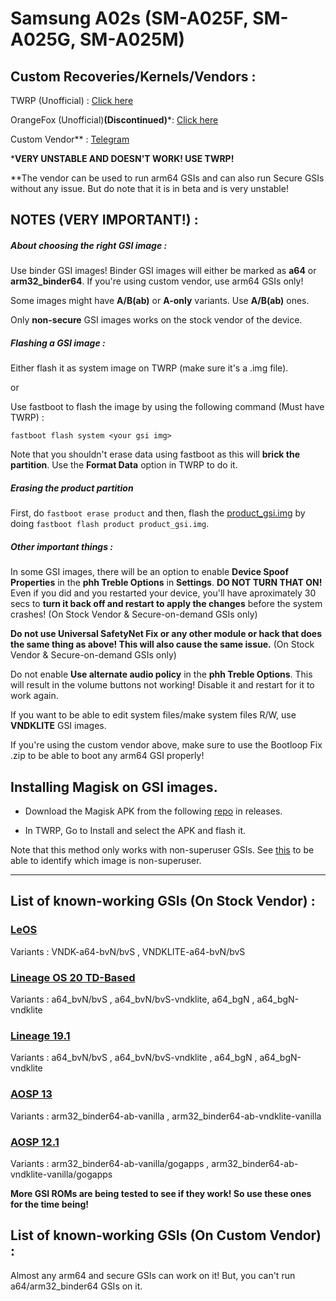 # Samsung A02s (SM-A025F, SM-A025G, SM-A025M)

## Custom Recoveries/Kernels/Vendors :

TWRP (Unofficial) : [Click here](https://forum.xda-developers.com/t/recovery-unofficial-twrp-for-galaxy-a02s-snapdragon.4294377/)

OrangeFox (Unofficial)**(Discontinued)***: [Click here](https://forum.xda-developers.com/t/recovery-unofficial-twrp-for-galaxy-a02s-snapdragon.4294377/)

Custom Vendor** : [Telegram](https://t.me/samsung_galaxy_m01_a01_m11_a11)

***VERY UNSTABLE AND DOESN'T WORK! USE TWRP!**

**The vendor can be used to run arm64 GSIs and can also run Secure GSIs without any issue.
But do note that it is in beta and is very unstable!

## NOTES (VERY IMPORTANT!) :

##### About choosing the right GSI image :

Use binder GSI images! Binder GSI images will either be marked as **a64** or **arm32_binder64**. If you're using custom vendor, use arm64 GSIs only!

Some images might have **A/B(ab)** or **A-only** variants. Use **A/B(ab)** ones.

Only **non-secure** GSI images works on the stock vendor of the device.

##### Flashing a GSI image :
Either flash it as system image on TWRP (make sure it's a .img file).

or

Use fastboot to flash the image by using the following command (Must have TWRP) :

`fastboot flash system <your gsi img>`

Note that you shouldn't erase data using fastboot as this will **brick the partition**. Use the **Format Data** option in TWRP to do it.

##### Erasing the product partition

First, do `fastboot erase product` and then, flash the [product_gsi.img](https://forum.xda-developers.com/attachments/product_gsi-img.5371179/) by doing `fastboot flash product product_gsi.img`.

##### Other important things :

In some GSI images, there will be an option to enable **Device Spoof Properties** in the **phh Treble Options** in **Settings**. **DO NOT TURN THAT ON!** Even if you did and you restarted your device, you'll have aproximately 30 secs to **turn it back off and restart to apply the changes** before the system crashes! (On Stock Vendor & Secure-on-demand GSIs only)

**Do not use Universal SafetyNet Fix or any other module or hack that does the same thing as above! This will also cause the same issue.** (On Stock Vendor & Secure-on-demand GSIs only)

Do not enable **Use alternate audio policy** in the **phh Treble Options**. This will result in the volume buttons not working! Disable it and restart for it to work again.

If you want to be able to edit system files/make system files R/W, use **VNDKLITE** GSI images.

If you're using the custom vendor above, make sure to use the Bootloop Fix .zip to be able to boot any arm64 GSI properly!

## Installing Magisk on GSI images.

- Download the Magisk APK from the following [repo](https://github.com/topjohnwu/Magisk) in releases.
  
- In TWRP, Go to Install and select the APK and flash it.
  

Note that this method only works with non-superuser GSIs. See [this](https://github.com/phhusson/treble_experimentations/wiki/Frequently-Asked-Questions-%28FAQ%29#naming-conventions-that-some-gsi-buildermaintainer-uses) to be able to identify which image is non-superuser.


***


## List of known-working GSIs (On Stock Vendor) :

### [LeOS](https://github.com/phhusson/treble_experimentations/wiki/Generic-System-Image-%28GSI%29-list#:~:text=17%20Jan-,LeOS%2020%20%26%20T,-Harvey186)
Variants : VNDK-a64-bvN/bvS , VNDKLITE-a64-bvN/bvS

### [Lineage OS 20 TD-Based](https://github.com/phhusson/treble_experimentations/wiki/Generic-System-Image-%28GSI%29-list#:~:text=18%20Feb-,LineageOS%0ATD%2Dbased,-AndyYan)

Variants : a64_bvN/bvS , a64_bvN/bvS-vndklite, a64_bgN , a64_bgN-vndklite

### [Lineage 19.1](https://github.com/phhusson/treble_experimentations/wiki/Generic-System-Image-%28GSI%29-list#:~:text=12%20Jan-,LineageOS%2019.1,-AndyYan)

Variants : a64_bvN/bvS , a64_bvN/bvS-vndklite , a64_bgN , a64_bgN-vndklite

### [AOSP 13](https://github.com/phhusson/treble_experimentations/wiki/Generic-System-Image-%28GSI%29-list#:~:text=31%20Jan-,AOSP,-TrebleDroid%20Builders)

Variants : arm32_binder64-ab-vanilla , arm32_binder64-ab-vndklite-vanilla

### [AOSP 12.1](https://github.com/phhusson/treble_experimentations/wiki/Generic-System-Image-%28GSI%29-list#:~:text=09%20Nov-,AOSP%2012.1,-Phhusson)

Variants : arm32_binder64-ab-vanilla/gogapps , arm32_binder64-ab-vndklite-vanilla/gogapps

**More GSI ROMs are being tested to see if they work! So use these ones for the time being!**

## List of known-working GSIs (On Custom Vendor) :

Almost any arm64 and secure GSIs can work on it! But, you can't run a64/arm32_binder64 GSIs on it.